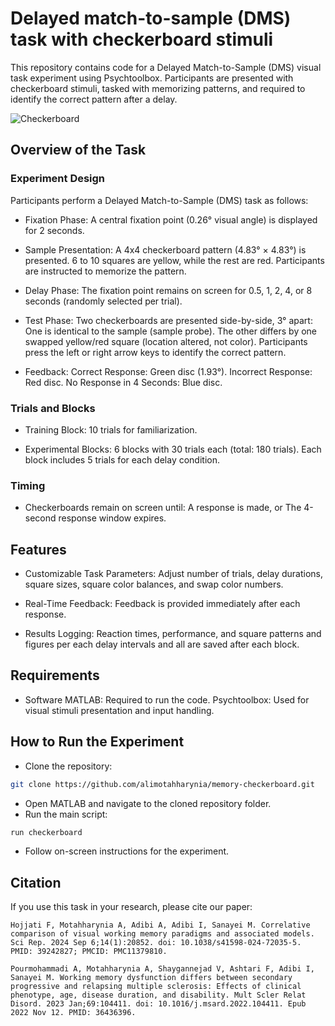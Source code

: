 # Delayed match-to-sample (DMS) task with checkerboard stimuli
This repository contains code for a Delayed Match-to-Sample (DMS) visual task experiment using Psychtoolbox. Participants are presented with checkerboard stimuli, tasked with memorizing patterns, and required to identify the correct pattern after a delay.

![Checkerboard](https://github.com/user-attachments/assets/116c1df3-86ac-462f-9544-6589fb6fde19)

## Overview of the Task
### Experiment Design
Participants perform a Delayed Match-to-Sample (DMS) task as follows:

-  Fixation Phase:
A central fixation point (0.26° visual angle) is displayed for 2 seconds.

-  Sample Presentation:
A 4x4 checkerboard pattern (4.83° × 4.83°) is presented.
6 to 10 squares are yellow, while the rest are red.
Participants are instructed to memorize the pattern.

-  Delay Phase:
The fixation point remains on screen for 0.5, 1, 2, 4, or 8 seconds (randomly selected per trial).

-  Test Phase:
Two checkerboards are presented side-by-side, 3° apart:
One is identical to the sample (sample probe).
The other differs by one swapped yellow/red square (location altered, not color).
Participants press the left or right arrow keys to identify the correct pattern.

-  Feedback:
Correct Response: Green disc (1.93°).
Incorrect Response: Red disc.
No Response in 4 Seconds: Blue disc.

### Trials and Blocks
-  Training Block:
10 trials for familiarization.

-  Experimental Blocks:
6 blocks with 30 trials each (total: 180 trials).
Each block includes 5 trials for each delay condition.

### Timing
-  Checkerboards remain on screen until:
A response is made, or
The 4-second response window expires.

## Features
-  Customizable Task Parameters:
Adjust number of trials, delay durations, square sizes, square color balances, and swap color numbers.

-  Real-Time Feedback:
Feedback is provided immediately after each response.

-  Results Logging:
Reaction times, performance, and square patterns and figures per each delay intervals and all are saved after each block.

## Requirements
-  Software
MATLAB: Required to run the code.
Psychtoolbox: Used for visual stimuli presentation and input handling.

## How to Run the Experiment
-  Clone the repository:
```bash
git clone https://github.com/alimotahharynia/memory-checkerboard.git
```
-  Open MATLAB and navigate to the cloned repository folder.
-  Run the main script:
```bash
run checkerboard
```
-  Follow on-screen instructions for the experiment.

## Citation
If you use this task in your research, please cite our paper:
```
Hojjati F, Motahharynia A, Adibi A, Adibi I, Sanayei M. Correlative comparison of visual working memory paradigms and associated models. Sci Rep. 2024 Sep 6;14(1):20852. doi: 10.1038/s41598-024-72035-5. PMID: 39242827; PMCID: PMC11379810.
```
```
Pourmohammadi A, Motahharynia A, Shaygannejad V, Ashtari F, Adibi I, Sanayei M. Working memory dysfunction differs between secondary progressive and relapsing multiple sclerosis: Effects of clinical phenotype, age, disease duration, and disability. Mult Scler Relat Disord. 2023 Jan;69:104411. doi: 10.1016/j.msard.2022.104411. Epub 2022 Nov 12. PMID: 36436396.
```
